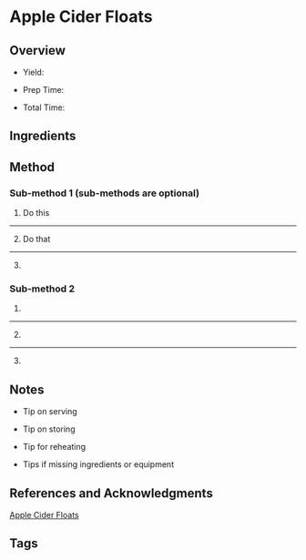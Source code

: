 # Apple Cider Floats

## Overview

- Yield:

- Prep Time:

- Total Time:

## Ingredients



## Method

### Sub-method 1 (sub-methods are optional)

1. Do this
---
2. Do that
---
3.

### Sub-method 2

1.
---
2.
---
3.

## Notes

- Tip on serving

- Tip on storing

- Tip for reheating

- Tips if missing ingredients or equipment

## References and Acknowledgments

[Apple Cider Floats](http://www.rachaelraymag.com/recipes/rachael-ray-magazine-recipe-search/fast-recipes/apple-cider-floats)

## Tags


